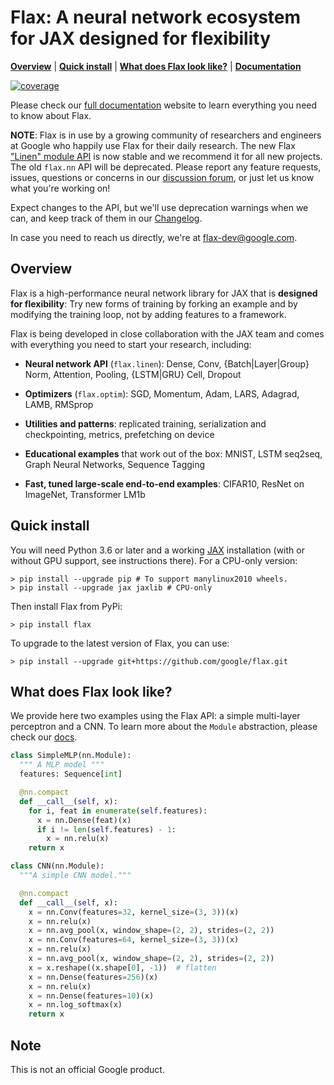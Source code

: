 # Flax: A neural network ecosystem for JAX designed for flexibility

[**Overview**](#overview)
| [**Quick install**](#quick-install)
| [**What does Flax look like?**](#what-does-flax-look-like)
| [**Documentation**](https://flax.readthedocs.io/)

[![coverage](https://badgen.net/codecov/c/github/google/flax)](https://codecov.io/github/google/flax)

Please check our [full documentation](https://flax.readthedocs.io/) website to learn everything you need to know about Flax.

**NOTE**: Flax is in use by a growing community
of researchers and engineers at Google who happily use Flax for their
daily research. The new Flax ["Linen" module API](https://github.com/google/flax/tree/master/flax/linen) is now stable and we recommend it for all new projects. The old `flax.nn` API will be deprecated. Please report
any feature requests, issues, questions or concerns in our 
[discussion forum](https://github.com/google/flax/discussions), or just let us know 
what you're working on!

Expect changes to the
API, but we'll use deprecation warnings when we can, and keep
track of them in our [Changelog](CHANGELOG.md).

In case you need to reach us directly, we're at flax-dev@google.com.

## Overview

Flax is a high-performance neural network library for
JAX that is **designed for flexibility**:
Try new forms of training by forking an example and by modifying the training
loop, not by adding features to a framework.

Flax is being developed in close collaboration with the JAX team and 
comes with everything you need to start your research, including:

* **Neural network API** (`flax.linen`): Dense, Conv, {Batch|Layer|Group} Norm, Attention, Pooling, {LSTM|GRU} Cell, Dropout

* **Optimizers** (`flax.optim`): SGD, Momentum, Adam, LARS, Adagrad, LAMB, RMSprop

* **Utilities and patterns**: replicated training, serialization and checkpointing, metrics, prefetching on device

* **Educational examples** that work out of the box: MNIST, LSTM seq2seq, Graph Neural Networks, Sequence Tagging

* **Fast, tuned large-scale end-to-end examples**: CIFAR10, ResNet on ImageNet, Transformer LM1b

## Quick install

You will need Python 3.6 or later and a working [JAX](https://github.com/google/jax/blob/master/README.md)
installation (with or without GPU support, see instructions there). For a
CPU-only version:

```
> pip install --upgrade pip # To support manylinux2010 wheels.
> pip install --upgrade jax jaxlib # CPU-only
```

Then install Flax from PyPi:

```
> pip install flax
```

To upgrade to the latest version of Flax, you can use:

```
> pip install --upgrade git+https://github.com/google/flax.git
```

## What does Flax look like?

We provide here two examples using the Flax API: a simple multi-layer perceptron and a CNN. To learn more about the `Module` abstraction, please check our [docs](https://flax.readthedocs.io/).

```py
class SimpleMLP(nn.Module):
  """ A MLP model """
  features: Sequence[int]

  @nn.compact
  def __call__(self, x):
    for i, feat in enumerate(self.features):
      x = nn.Dense(feat)(x)
      if i != len(self.features) - 1:
        x = nn.relu(x)
    return x
```

```py
class CNN(nn.Module):
  """A simple CNN model."""

  @nn.compact
  def __call__(self, x):
    x = nn.Conv(features=32, kernel_size=(3, 3))(x)
    x = nn.relu(x)
    x = nn.avg_pool(x, window_shape=(2, 2), strides=(2, 2))
    x = nn.Conv(features=64, kernel_size=(3, 3))(x)
    x = nn.relu(x)
    x = nn.avg_pool(x, window_shape=(2, 2), strides=(2, 2))
    x = x.reshape((x.shape[0], -1))  # flatten
    x = nn.Dense(features=256)(x)
    x = nn.relu(x)
    x = nn.Dense(features=10)(x)
    x = nn.log_softmax(x)
    return x
```

## Note

This is not an official Google product.
